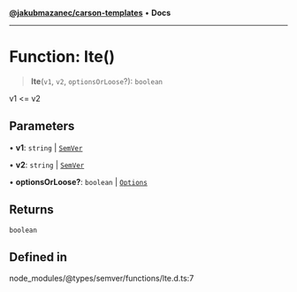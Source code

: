 [**@jakubmazanec/carson-templates**](../../../README.md) • **Docs**

---

# Function: lte()

> **lte**(`v1`, `v2`, `optionsOrLoose`?): `boolean`

v1 <= v2

## Parameters

• **v1**: `string` \| [`SemVer`](../classes/SemVer.md)

• **v2**: `string` \| [`SemVer`](../classes/SemVer.md)

• **optionsOrLoose?**: `boolean` \| [`Options`](../interfaces/Options.md)

## Returns

`boolean`

## Defined in

node_modules/@types/semver/functions/lte.d.ts:7
